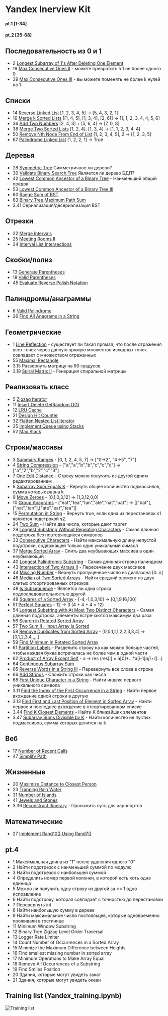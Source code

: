 # Yandex Inerview Kit
#### pt.1 [1-34]
#### pt.2 [35-68]

## Последовательность из 0 и 1
- 2	[Longest Subarray of 1's After Deleting One Element](https://leetcode.com/problems/longest-subarray-of-1s-after-deleting-one-element)
- 19 [Max Consecutive Ones II](https://leetcode.com/problems/max-consecutive-ones-ii) - можете превратить в 1 не более одного 0
- 39 [Max Consecutive Ones III](https://leetcode.com/problems/max-consecutive-ones-iii) - вы можете поменять не более k нулей на 1

## Списки
- 14 [Reverse Linked List](https://leetcode.com/problems/reverse-linked-list) [1, 2, 3, 4, 5] -> [5, 4, 3, 2, 1]
- 16 [Merge k Sorted Lists](https://leetcode.com/problems/merge-k-sorted-lists) [[1, 4, 5], [1, 3, 4], [2, 6]] -> [1, 1, 2, 3, 4, 4, 5, 6]
- 36 [Add Two Numbers](https://leetcode.com/problems/add-two-numbers) [2, 4, 3] + [5, 6, 4] -> [7, 0, 8]
- 38 [Merge Two Sorted Lists](https://leetcode.com/problems/merge-two-sorted-lists) [1, 2, 4], [1, 3, 4] -> [1, 1, 2, 3, 4, 4]
- 50 [Remove Nth Node From End of List](https://leetcode.com/problems/remove-nth-node-from-end-of-list) [1, 2, 3, 4, 5], 2 -> [1, 2, 3, 5]
- 67 [Palindrome Linked List](https://leetcode.com/problems/palindrome-linked-list) [1, 2, 2, 1] -> True

## Деревья
- 28 [Symmetric Tree](https://leetcode.com/problems/symmetric-tree) Симметричное ли дерево?
- 30 [Validate Binary Search Tree](https://leetcode.com/problems/validate-binary-search-tree) Является ли дерево БДП?
- 42 [Lowest Common Ancestor of a Binary Tree](https://leetcode.com/problems/lowest-common-ancestor-of-a-binary-tree) - Наименьший общий предок
- 53 [Lowest Common Ancestor of a Binary Tree III](https://leetcode.com/problems/lowest-common-ancestor-of-a-binary-tree-iii)
- 60 [Range Sum of BST](https://leetcode.com/problems/range-sum-of-bst)
- 63 [Binary Tree Maximum Path Sum](https://leetcode.com/problems/binary-tree-maximum-path-sum)
- 3.41 Сериализация/десериализация BST

## Отрезки
- 22 [Merge Intervals](https://leetcode.com/problems/merge-intervals)
- 25 [Meeting Rooms II](https://leetcode.com/problems/meeting-rooms-ii)
- 34 [Interval List Intersections](https://leetcode.com/problems/interval-list-intersections)

## Скобки/полиз
- 13 [Generate Parentheses](https://leetcode.com/problems/generate-parentheses)
- 18 [Valid Parentheses](https://leetcode.com/problems/valid-parentheses)
- 45 [Evaluate Reverse Polish Notation](https://leetcode.com/problems/evaluate-reverse-polish-notation)

## Палиндромы/анаграммы
- 6	[Valid Palindrome](https://leetcode.com/problems/valid-palindrome)
- 26 [Find All Anagrams in a String](https://leetcode.com/problems/find-all-anagrams-in-a-string)

## Геометрические
- 1	[Line Reflection](https://leetcode.com/problems/line-reflection) - существует ли такая прямая, что после отражения всех точек через данную прямую множество исходных точек совпадает с множеством отраженных
- 55 [Maximal Rectangle](https://leetcode.com/problems/maximal-rectangle)
- 3.15 Развернуть матрицу на 90 градусов
- 3.18 [Spiral Matrix II](https://leetcode.com/problems/spiral-matrix-ii) - Генерация спиральной матрицы

## Реализовать класс
- 5	[Zigzag Iterator](https://leetcode.com/problems/zigzag-iterator)
- 11 [Insert Delete GetRandom O(1)](https://leetcode.com/problems/insert-delete-getrandom-o1)
- 12 [LRU Cache](https://leetcode.com/problems/lru-cache)
- 21 [Design Hit Counter](https://leetcode.com/problems/design-hit-counter)
- 32 [Flatten Nested List Iterator](https://leetcode.com/problems/flatten-nested-list-iterator)
- 35 [Implement Queue using Stacks](https://leetcode.com/problems/implement-queue-using-stacks)
- 52 [Max Stack](https://leetcode.com/problems/max-stack)


## Строки/массивы
- 3	[Summary Ranges](https://leetcode.com/problems/summary-ranges) - [0, 1, 2, 4, 5, 7] -> ["0->2", "4->5", "7"]
- 4	[String Compression](https://leetcode.com/problems/string-compression) - ["a","a","b","b","c","c","c"] -> ["a","2","b","2","c","3"]
- 7	[One Edit Distance](https://leetcode.com/problems/one-edit-distance) - Строку можно получить из другой одним редактированием
- 8	[Subarray Sum Equals K](https://leetcode.com/problems/subarray-sum-equals-k) - Вернуть общее количество подмассивов, сумма которых равна k
- 9	[Move Zeroes](https://leetcode.com/problems/move-zeroes) - [0,1,0,3,12] -> [1,3,12,0,0]
- 10 [Group Anagrams](https://leetcode.com/problems/group-anagrams) - ["eat","tea","tan","ate","nat","bat"] -> [["bat"],["nat","tan"],["ate","eat","tea"]]
- 15 [Permutation in String](https://leetcode.com/problems/permutation-in-string) - Вернуть true, если одна из перестановок s1 является подстрокой s2.
- 24 [Two Sum](https://leetcode.com/problems/two-sum) - Найти два числа, которые дают таргет
- 29 [Longest Substring Without Repeating Characters](https://leetcode.com/problems/longest-substring-without-repeating-characters) - Самая длинная подстрока без повторяющихся символов
- 33 [Consecutive Characters](https://leetcode.com/problems/consecutive-characters) - Найти максимальную длину непустой подстроки, содержащей только один уникальный символ
- 37 [Merge Sorted Array](https://leetcode.com/problems/merge-sorted-array) - Слить два неубывающих массива в один неубывающий
- 40 [Longest Palindromic Substring](https://leetcode.com/problems/longest-palindromic-substring) - Самая длинная строка палиндром
- 43 [Intersection of Two Arrays II](https://leetcode.com/problems/intersection-of-two-arrays-ii) - Пересечение двух массивов
- 44 [Missing Number](https://leetcode.com/problems/missing-number) - Вернуть пропущенное число из диапазона [0..n]
- 46 [Median of Two Sorted Arrays](https://leetcode.com/problems/median-of-two-sorted-arrays) - Найти средний элемент из двух слитых отсортированных отрезков
- 48 [Is Subsequence](https://leetcode.com/problems/is-subsequence) - Является ли одна строка подпоследовательностью другой
- 49 [Squares of a Sorted Array](https://leetcode.com/problems/squares-of-a-sorted-array) - [-4,-1,0,3,10] -> [0,1,9,16,100]
- 51 [Perfect Squares](https://leetcode.com/problems/perfect-squares) - 12 -> 3 (4 + 4 + 4 = 12)
- 54 [Longest Substring with At Most Two Distinct Characters](https://leetcode.com/problems/longest-substring-with-at-most-two-distinct-characters) - Самая длинная подстрока, элементы встречаются максимум два раза
- 56 [Search in Rotated Sorted Array](https://leetcode.com/problems/search-in-rotated-sorted-array)
- 57 [Two Sum II - Input Array Is Sorted](https://leetcode.com/problems/two-sum-ii-input-array-is-sorted)
- 58 [Remove Duplicates from Sorted Array](https://leetcode.com/problems/remove-duplicates-from-sorted-array) - [0,0,1,1,1,2,2,3,3,4] -> [0,1,2,3,4,,,,,]
- 59 [Find Minimum in Rotated Sorted Array](https://leetcode.com/problems/find-minimum-in-rotated-sorted-array) 
- 61 [Partition Labels](https://leetcode.com/problems/partition-labels) - Разделить строку на как можно больше частей, чтобы каждая буква встречалась не более чем в одной части
- 62 [Product of Array Except Self](https://leetcode.com/problems/product-of-array-except-self) - a -> res (res[i] = a[0]*...*a[i-1]*a[i+1]*...)
- 64 [Continuous Subarray Sum](https://leetcode.com/problems/continuous-subarray-sum) 
- 65 [Reverse Words in a String III](https://leetcode.com/problems/reverse-words-in-a-string-iii) - Перевернуть все слова в строке
- 66 [Add Strings](https://leetcode.com/problems/add-strings) - Сложить строки как числа
- 68 [First Unique Character in a String](https://leetcode.com/problems/first-unique-character-in-a-string) - Найти индекс первого уникального символа
- 3.11 [Find the Index of the First Occurrence in a String](https://leetcode.com/problems/find-the-index-of-the-first-occurrence-in-a-string) - Найти первое вхождение одной строки в другую
- 3.13 [Find First and Last Position of Element in Sorted Array](https://leetcode.com/problems/find-first-and-last-position-of-element-in-sorted-array/) - Найти первое и последнее вхождение в отсортированном списке
- 3.44 [Find K Closest Elements](https://leetcode.com/problems/find-k-closest-elements) - Найти K ближайших элементов
- 3.47 [Subarray Sums Divisible by K](https://leetcode.com/problems/subarray-sums-divisible-by-k/) - Найти количество не пустых подмассивов, сумма которых делится на k

## Веб
- 17 [Number of Recent Calls](https://leetcode.com/problems/number-of-recent-calls)
- 47 [Simplify Path](https://leetcode.com/problems/simplify-path)

## Жизненные
- 20 [Maximize Distance to Closest Person](https://leetcode.com/problems/maximize-distance-to-closest-person)
- 23 [Trapping Rain Water](https://leetcode.com/problems/trapping-rain-water)
- 31 [Number of Islands](https://leetcode.com/problems/number-of-islands)
- 41 [Jewels and Stones](https://leetcode.com/problems/jewels-and-stones)
- 3.36 [Reconstruct Itinerary](https://leetcode.com/problems/reconstruct-itinerary) - Проложить путь для аэропортов

## Математические
- 27 [Implement Rand10() Using Rand7()](https://leetcode.com/problems/implement-rand10-using-rand7)

## pt.4
- 1 Максимальная длина из "1" после удаления одного "0"
- 2 Найти подотрезок с наименьшей суммой по модулю
- 3 Найти подотрезок с наибольшей суммой
- 4 Определить номер первой колонки, в которой есть хоть одна единица
- 5 Можно ли получить одну строку из другой за <= 1 одно исправление
- 6 Найти подстроку, которая совпадает с точностью до перестановки
- 7 Перевернуть int
- 8 Найти наибольшую сумму в дереве
- 9 Найти максимальное число постояльцев, которые одновременно проживали в гостинице
- 11 Minimum Window Substring
- 12 Binary Tree Zigzag Level Order Traversal
- 13 Logger Rate Limiter
- 14 Count Number of Occurrences in a Sorted Array
- 15 Minimize the Maximum Difference between Heights
- 16 Find smallest missing number in sorted array
- 17 Minimum Operations to Make Array Equal
- 18 Remove All Occurrences of a Substring
- 19 Find Smiles Position
- 20 Здания, которые могут увидеть закат
- 21 Здания, которые могут увидеть океан

## Training list (Yandex_training.ipynb)
![Training list](https://github.com/nikolskiyv/algorithm_practice/blob/master/training_list.png)
